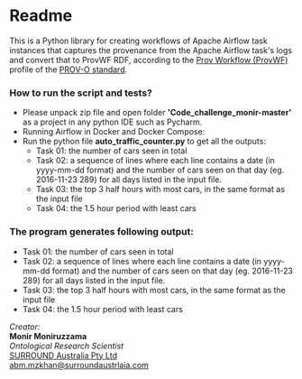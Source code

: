 # Readme #

This is a Python library for creating workflows of Apache Airflow task instances that captures the provenance from the Apache Airflow task's logs and convert that to ProvWF RDF, according to the [Prov Workflow (ProvWF)](https://data.surroundaustralia.com/def/provworkflow) profile of the 
[PROV-O standard](https://www.w3.org/TR/2013/REC-prov-o-20130430/).

### How to run the script and tests? ###

* Please unpack zip file and open folder **'Code_challenge_monir-master'** as a project in any python IDE such as Pycharm.
* Running Airflow in Docker and Docker Compose:
* Run the python file **auto_traffic_counter.py** to get all the outputs:
    * Task 01: the number of cars seen in total
    * Task 02: a sequence of lines where each line contains a date (in yyyy-mm-dd format) and the number of cars seen on that day (eg. 2016-11-23 289) for all days listed in the input file.
    * Task 03: the top 3 half hours with most cars, in the same format as the input file
    * Task 04: the 1.5 hour period with least cars  

### The program generates following output: ###

* Task 01: the number of cars seen in total
* Task 02: a sequence of lines where each line contains a date (in yyyy-mm-dd format) and the number of cars seen on that day (eg. 2016-11-23 289) for all days listed in the input file.
* Task 03: the top 3 half hours with most cars, in the same format as the input file
* Task 04: the 1.5 hour period with least cars



_Creator:_  
**Monir Moniruzzama**  
_Ontological Research Scientist_  
[SURROUND Australia Pty Ltd](https://surroundaustralia.com)  
<abm.mzkhan@surroundaustrlaia.com>
